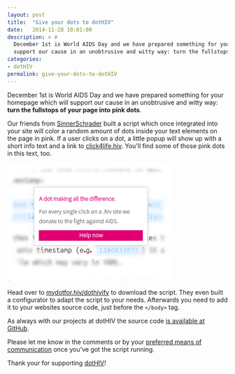 ```yaml
---
layout: post
title:  "Give your dots to dotHIV"
date:   2014-11-28 10:01:00
description: > #
  December 1st is World AIDS Day and we have prepared something for your homepage which will
  support our cause in an unobtrusive and witty way: turn the fullstops of your page into pink dots.
categories:
- dotHIV
permalink: give-your-dots-to-dotHIV
---
```


December 1st is World AIDS Day and we have prepared something for your homepage which will support our cause in an unobtrusive and witty way: **turn the fullstops of your page into pink dots**.

Our friends from [SinnerSchrader](http://sinnerschrader.hiv/) built a script which once integrated into your site will color a random amount of dots inside your text elements on the page in pink. If a user clicks on a dot, a little popup will show up with a short info text and a link to [click4life.hiv](http://click4life.hiv/). You'll find some of those pink dots in this text, too.

![dotHIVify popup](/uploads/2014/11/dothivify.png)

Head over to [mydotfor.hiv/dothivify](http://mydotfor.hiv/dothivify/) to download the script. They even built a configurator to adapt the script to your needs. Afterwards you need to add it to your websites source code, just before the `</body>` tag. 

As always with our projects at dotHIV the source code [is available at GitHub](https://github.com/dothiv/dothivify).

Please let me know in the comments or by your [preferred means of communication](http://cto.hiv/en) once you've got the script running.

Thank your for supporting [dotHIV](http://click4life.hiv/)!
